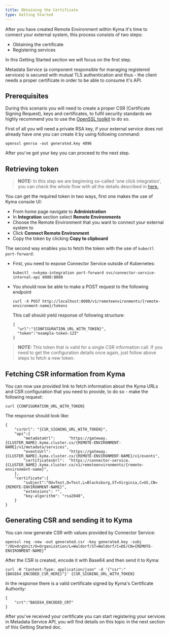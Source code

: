 ```yaml
---
title: Obtaining the Certificate
type: Getting Started
---
```


After you have created Remote Environment within Kyma it's time to connect your
external system, this process consists of two steps:
- Obtaining the certificate
- Registering services

In this Getting Started section we will focus on the first step.

Metadata Service (a component responsible for managing registered services)
is secured with mutual TLS authentication and thus - the client needs a proper
certificate in order to be able to consume it's API.

## Prerequisites

During this scenario you will need to create a proper CSR (Certificate Signing
Request), keys and certificates, to fulfil security standards we highly recommend
you to use the
[OpenSSL toolkit](https://www.openssl.org/docs/man1.0.2/apps/openssl.html)
to do so.

First of all you will need a private RSA key, if your external service does not already
have one you can create it by using following command:

`openssl genrsa -out generated.key 4096`

After you've got your key you can proceed to the next step.

## Retrieving token

>**NOTE:** In this step we are beginning so-called 'one click integration', you can check the whole flow with all the details described in [here.](TODO)

You can get the required token in two ways, first one makes the use of Kyma
console UI:
- From home page navigate to **Administration**
- In **Integration** section select **Remote Environments**
- Choose the Remote Environment that you want to connect your external system to
- Click **Connect Remote Environment**
- Copy the token by clicking **Copy to clipboard**

The second way enables you to fetch the token with the use of `kubectl port-forward`:
- First, you need to expose Connector Service outside of Kubernetes:
  ```
  kubectl -n=kyma-integration port-forward svc/connector-service-internal-api 8080:8080
  ```

- You should now be able to make a POST request to the following endpoint
  ```
  curl -X POST http://localhost:8080/v1/remoteenvironments/{remote-environment-name}/tokens
  ```

  This call should yield response of following structure:
  ```
  {
    "url":"{CONFIGURATION_URL_WITH_TOKEN}",
    "token":"example-token-123"
  }
  ```

>**NOTE:** This token that is valid for a single CSR information call. If you need to get the configuration details once again, just follow above steps to fetch a new token.

## Fetching CSR information from Kyma

You can now use provided link to fetch information about the Kyma URLs and CSR
configuration that you need to provide, to do so - make the following request:
```
curl {CONFIGURATION_URL_WITH_TOKEN}
```

The response should look like:
```
{
    "csrUrl": "{CSR_SIGNING_URL_WITH_TOKEN}",
    "api":{
        "metadataUrl":      "https://gateway.{CLUSTER_NAME}.kyma.cluster.cx/{REMOTE-ENVIRONMENT-NAME}/v1/metadata/services",
        "eventsUrl":        "https://gateway.{CLUSTER_NAME}.kyma.cluster.cx/{REMOTE-ENVIRONMENT-NAME}/v1/events",
        "certificatesUrl":  "https://connector-service.{CLUSTER_NAME}.kyma.cluster.cx/v1/remoteenvironments/{remote-environment-name}",
    },
    "certificate":{
        "subject":"OU=Test,O=Test,L=Blacksburg,ST=Virginia,C=US,CN={REMOTE-ENVIRONMENT-NAME}",
        "extensions": "",
        "key-algorithm": "rsa2048",
    }
}
```

## Generating CSR and sending it to Kyma

You can now generate CSR with values provided by Connector Service:
```
openssl req -new -out generated.csr -key generated.key -subj "/OU=OrgUnit/O=Organization/L=Waldorf/ST=Waldorf/C=DE/CN={REMOTE-ENVIRONMENT-NAME}"
```

After the CSR is created, encode it with Base64 and then send it to Kyma:
```
curl -H "Content-Type: application/json" -d '{"csr":"{BASE64_ENCODED_CSR_HERE}"}' {CSR_SIGNING_URL_WITH_TOKEN}
```

In the response there is a valid certificate signed by Kyma's Certificate Authority:
```
{
    "crt":"BASE64_ENCODED_CRT"
}
```

After you've received your certificate you can start registering your services in
Metadata Service API, you will find details on this topic in the next section of
this Getting Started doc.